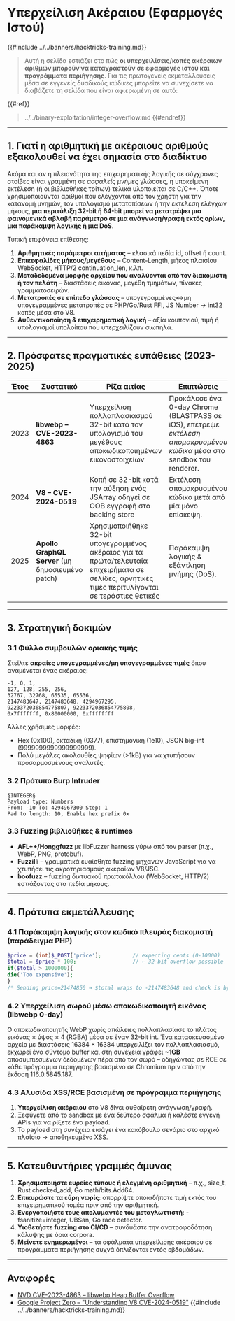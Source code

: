 # Υπερχείλιση Ακέραιου (Εφαρμογές Ιστού)

{{#include ../../banners/hacktricks-training.md}}

> Αυτή η σελίδα εστιάζει στο πώς **οι υπερχειλίσεις/κοπές ακέραιων αριθμών μπορούν να καταχραστούν σε εφαρμογές ιστού και προγράμματα περιήγησης**. Για τις πρωτογενείς εκμεταλλεύσεις μέσα σε εγγενείς δυαδικούς κώδικες μπορείτε να συνεχίσετε να διαβάζετε τη σελίδα που είναι αφιερωμένη σε αυτό:
>
>
{{#ref}}
> ../../binary-exploitation/integer-overflow.md
> {{#endref}}

---

## 1. Γιατί η αριθμητική με ακέραιους αριθμούς εξακολουθεί να έχει σημασία στο διαδίκτυο

Ακόμα και αν η πλειονότητα της επιχειρηματικής λογικής σε σύγχρονες στοίβες είναι γραμμένη σε *ασφαλείς μνήμες* γλώσσες, η υποκείμενη εκτέλεση (ή οι βιβλιοθήκες τρίτων) τελικά υλοποιείται σε C/C++. Όποτε χρησιμοποιούνται αριθμοί που ελέγχονται από τον χρήστη για την κατανομή μνημών, τον υπολογισμό μετατοπίσεων ή την εκτέλεση ελέγχων μήκους, **μια περιτύλιξη 32-bit ή 64-bit μπορεί να μετατρέψει μια φαινομενικά αβλαβή παράμετρο σε μια ανάγνωση/γραφή εκτός ορίων, μια παράκαμψη λογικής ή μια DoS**.

Τυπική επιφάνεια επίθεσης:

1. **Αριθμητικές παράμετροι αιτήματος** – κλασικά πεδία id, offset ή count.
2. **Επικεφαλίδες μήκους/μεγέθους** – Content-Length, μήκος πλαισίου WebSocket, HTTP/2 continuation_len, κ.λπ.
3. **Μεταδεδομένα μορφής αρχείου που αναλύονται από τον διακομιστή ή τον πελάτη** – διαστάσεις εικόνας, μεγέθη τμημάτων, πίνακες γραμματοσειρών.
4. **Μετατροπές σε επίπεδο γλώσσας** – υπογεγραμμένες↔μη υπογεγραμμένες μετατροπές σε PHP/Go/Rust FFI, JS Number → int32 κοπές μέσα στο V8.
5. **Αυθεντικοποίηση & επιχειρηματική λογική** – αξία κουπονιού, τιμή ή υπολογισμοί υπολοίπου που υπερχειλίζουν σιωπηλά.

---

## 2. Πρόσφατες πραγματικές ευπάθειες (2023-2025)

| Έτος | Συστατικό | Ρίζα αιτίας | Επιπτώσεις |
|------|-----------|-----------|--------|
| 2023 | **libwebp – CVE-2023-4863** | Υπερχείλιση πολλαπλασιασμού 32-bit κατά τον υπολογισμό του μεγέθους αποκωδικοποιημένων εικονοστοιχείων | Προκάλεσε ένα 0-day Chrome (BLASTPASS σε iOS), επέτρεψε *εκτέλεση απομακρυσμένου κώδικα* μέσα στο sandbox του renderer.  |
| 2024 | **V8 – CVE-2024-0519** | Κοπή σε 32-bit κατά την αύξηση ενός JSArray οδηγεί σε OOB εγγραφή στο backing store | Εκτέλεση απομακρυσμένου κώδικα μετά από μία μόνο επίσκεψη.  |
| 2025 | **Apollo GraphQL Server** (μη δημοσιευμένο patch) | Χρησιμοποιήθηκε 32-bit υπογεγραμμένος ακέραιος για τα πρώτα/τελευταία επιχειρήματα σε σελίδες; αρνητικές τιμές περιτυλίγονται σε τεράστιες θετικές | Παράκαμψη λογικής & εξάντληση μνήμης (DoS). |

---

## 3. Στρατηγική δοκιμών

### 3.1 Φύλλο συμβουλών οριακής τιμής

Στείλτε **ακραίες υπογεγραμμένες/μη υπογεγραμμένες τιμές** όπου αναμένεται ένας ακέραιος:
```
-1, 0, 1,
127, 128, 255, 256,
32767, 32768, 65535, 65536,
2147483647, 2147483648, 4294967295,
9223372036854775807, 9223372036854775808,
0x7fffffff, 0x80000000, 0xffffffff
```
Άλλες χρήσιμες μορφές:
* Hex (0x100), οκταδική (0377), επιστημονική (1e10), JSON big-int (9999999999999999999).
* Πολύ μεγάλες ακολουθίες ψηφίων (>1kB) για να χτυπήσουν προσαρμοσμένους αναλυτές.

### 3.2 Πρότυπο Burp Intruder
```
§INTEGER§
Payload type: Numbers
From: -10 To: 4294967300 Step: 1
Pad to length: 10, Enable hex prefix 0x
```
### 3.3 Fuzzing βιβλιοθήκες & runtimes

* **AFL++/Honggfuzz** με libFuzzer harness γύρω από τον parser (π.χ., WebP, PNG, protobuf).
* **Fuzzilli** – γραμματικά ευαίσθητο fuzzing μηχανών JavaScript για να χτυπήσει τις ακροτηριασμούς ακεραίων V8/JSC.
* **boofuzz** – fuzzing δικτυακού πρωτοκόλλου (WebSocket, HTTP/2) εστιάζοντας στα πεδία μήκους.

---

## 4. Πρότυπα εκμετάλλευσης

### 4.1 Παράκαμψη λογικής στον κωδικό πλευράς διακομιστή (παράδειγμα PHP)
```php
$price = (int)$_POST['price'];          // expecting cents (0-10000)
$total = $price * 100;                  // ← 32-bit overflow possible
if($total > 1000000){
die('Too expensive');
}
/* Sending price=21474850 → $total wraps to ‑2147483648 and check is bypassed */
```
### 4.2 Υπερχείλιση σωρού μέσω αποκωδικοποιητή εικόνας (libwebp 0-day)
Ο αποκωδικοποιητής WebP χωρίς απώλειες πολλαπλασίασε το πλάτος εικόνας × ύψος × 4 (RGBA) μέσα σε έναν 32-bit int. Ένα κατασκευασμένο αρχείο με διαστάσεις 16384 × 16384 υπερχειλίζει τον πολλαπλασιασμό, εκχωρεί ένα σύντομο buffer και στη συνέχεια γράφει **~1GB** αποσυμπιεσμένων δεδομένων πέρα από τον σωρό – οδηγώντας σε RCE σε κάθε πρόγραμμα περιήγησης βασισμένο σε Chromium πριν από την έκδοση 116.0.5845.187.

### 4.3 Αλυσίδα XSS/RCE βασισμένη σε πρόγραμμα περιήγησης
1. **Υπερχείλιση ακέραιου** στο V8 δίνει αυθαίρετη ανάγνωση/γραφή.
2. Ξεφύγετε από το sandbox με ένα δεύτερο σφάλμα ή καλέστε εγγενή APIs για να ρίξετε ένα payload.
3. Το payload στη συνέχεια εισάγει ένα κακόβουλο σενάριο στο αρχικό πλαίσιο → αποθηκευμένο XSS.

---

## 5. Κατευθυντήριες γραμμές άμυνας

1. **Χρησιμοποιήστε ευρείες τύπους ή ελεγμένη αριθμητική** – π.χ., size_t, Rust checked_add, Go math/bits.Add64.
2. **Επικυρώστε τα εύρη νωρίς**: απορρίψτε οποιαδήποτε τιμή εκτός του επιχειρηματικού τομέα πριν από την αριθμητική.
3. **Ενεργοποιήστε τους απολυμαντές του μεταγλωττιστή**: -fsanitize=integer, UBSan, Go race detector.
4. **Υιοθετήστε fuzzing στο CI/CD** – συνδυάστε την ανατροφοδότηση κάλυψης με όρια corpora.
5. **Μείνετε ενημερωμένοι** – τα σφάλματα υπερχείλισης ακέραιου σε προγράμματα περιήγησης συχνά όπλιζονται εντός εβδομάδων.

---

## Αναφορές

* [NVD CVE-2023-4863 – libwebp Heap Buffer Overflow](https://nvd.nist.gov/vuln/detail/CVE-2023-4863)
* [Google Project Zero – "Understanding V8 CVE-2024-0519"](https://googleprojectzero.github.io/)
{{#include ../../banners/hacktricks-training.md}}
